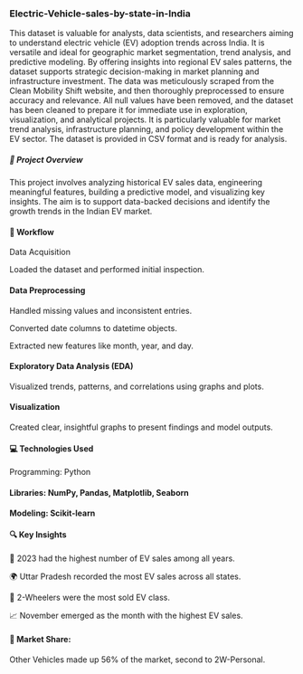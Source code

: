 ### Electric-Vehicle-sales-by-state-in-India ###


This dataset is valuable for analysts, data scientists, and researchers aiming to
understand electric vehicle (EV) adoption trends across India. It is versatile and ideal
for geographic market segmentation, trend analysis, and predictive modeling. By
offering insights into regional EV sales patterns, the dataset supports strategic
decision-making in market planning and infrastructure investment.
The data was meticulously scraped from the Clean Mobility Shift website, and then
thoroughly preprocessed to ensure accuracy and relevance. All null values have been
removed, and the dataset has been cleaned to prepare it for immediate use in
exploration, visualization, and analytical projects. It is particularly valuable for market
trend analysis, infrastructure planning, and policy development within the EV sector.
The dataset is provided in CSV format and is ready for analysis.



##### 🧠 Project Overview ####
This project involves analyzing historical EV sales data, engineering meaningful features, building a predictive model, and visualizing key insights. The aim is to support data-backed decisions and identify the growth trends in the Indian EV market.

#### 🔁 Workflow
Data Acquisition

Loaded the dataset and performed initial inspection.

#### Data Preprocessing

Handled missing values and inconsistent entries.

Converted date columns to datetime objects.

Extracted new features like month, year, and day.

#### Exploratory Data Analysis (EDA)

Visualized trends, patterns, and correlations using graphs and plots.

#### Visualization

Created clear, insightful graphs to present findings and model outputs.

#### 💻 Technologies Used
Programming: Python

#### Libraries: NumPy, Pandas, Matplotlib, Seaborn

#### Modeling: Scikit-learn

#### 🔍 Key Insights
📅 2023 had the highest number of EV sales among all years.

🌍 Uttar Pradesh recorded the most EV sales across all states.

🛵 2-Wheelers were the most sold EV class.

📈 November emerged as the month with the highest EV sales.

#### 🔢 Market Share:

Other Vehicles made up 56% of the market, second to 2W-Personal.
